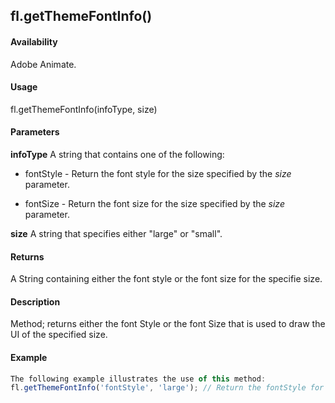 ## fl.getThemeFontInfo()

#### Availability

Adobe Animate.

#### Usage

fl.getThemeFontInfo(infoType, size)

#### Parameters

**infoType** A string that contains one of the following:

-   fontStyle - Return the font style for the size specified by the *size* parameter.

-   fontSize - Return the font size for the size specified by the *size* parameter.

**size** A string that specifies either "large" or "small".

#### Returns

A String containing either the font style or the font size for the specifie size.

#### Description

Method; returns either the font Style or the font Size that is used to draw the UI of the specified size.

#### Example

```javascript
The following example illustrates the use of this method:
fl.getThemeFontInfo('fontStyle', 'large'); // Return the fontStyle for large size fl.getThemeFontInfo('fontStyle', 'small'); // Return the fontStyle for small size fl.getThemeFontInfo('fontSize', 'large'); // Return the fontSize for large size fl.getThemeFontInfo('fontSize', 'small'); // Return the fontSize for small size

```